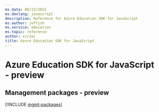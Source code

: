 ```yaml
---
ms.data: 08/23/2022
ms.devlang: javascript
description: Reference for Azure Education SDK for JavaScript
ms.author: jeffish
ms.service: education
ms.topic: reference
author: xirzec
title: Azure Education SDK for JavaScript
---
```

# Azure Education SDK for JavaScript - preview

## Management packages - preview
[!INCLUDE [mgmt-packages](education-mgmt-index.md)]